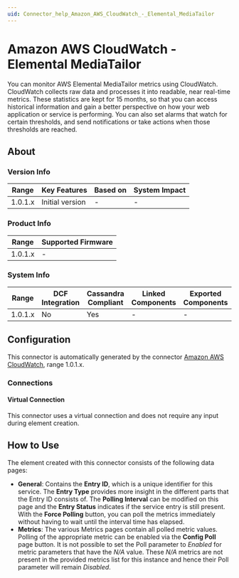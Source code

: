 ```yaml
---
uid: Connector_help_Amazon_AWS_CloudWatch_-_Elemental_MediaTailor
---
```


# Amazon AWS CloudWatch - Elemental MediaTailor

You can monitor AWS Elemental MediaTailor metrics using CloudWatch. CloudWatch collects raw data and processes it into readable, near real-time metrics. These statistics are kept for 15 months, so that you can access historical information and gain a better perspective on how your web application or service is performing. You can also set alarms that watch for certain thresholds, and send notifications or take actions when those thresholds are reached.

## About

### Version Info

| Range     | Key Features     | Based on     | System Impact     |
|-----------|------------------|--------------|-------------------|
| 1.0.1.x   | Initial version  | -            | -                 |

### Product Info

| Range     | Supported Firmware     |
|-----------|------------------------|
| 1.0.1.x   | -                      |

### System Info

| Range     | DCF Integration     | Cassandra Compliant     | Linked Components     | Exported Components     |
|-----------|---------------------|-------------------------|-----------------------|-------------------------|
| 1.0.1.x   | No                  | Yes                     | -                     | -                       |

## Configuration

This connector is automatically generated by the connector [Amazon AWS CloudWatch](xref:Connector_help_Amazon_AWS_CloudWatch), range 1.0.1.x.

### Connections

#### Virtual Connection

This connector uses a virtual connection and does not require any input during element creation.

## How to Use

The element created with this connector consists of the following data pages:

- **General**: Contains the **Entry ID**, which is a unique identifier for this service. The **Entry Type** provides more insight in the different parts that the Entry ID consists of. The **Polling Interval** can be modified on this page and the **Entry Status** indicates if the service entry is still present. With the **Force Polling** button, you can poll the metrics immediately without having to wait until the interval time has elapsed.
- **Metrics**: The various Metrics pages contain all polled metric values. Polling of the appropriate metric can be enabled via the **Config Poll** page button. It is not possible to set the Poll parameter to *Enabled* for metric parameters that have the *N/A* value. These *N/A* metrics are not present in the provided metrics list for this instance and hence their Poll parameter will remain *Disabled*.
